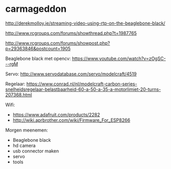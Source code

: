 # carmageddon

http://derekmolloy.ie/streaming-video-using-rtp-on-the-beaglebone-black/

http://www.rcgroups.com/forums/showthread.php?t=1987765

http://www.rcgroups.com/forums/showpost.php?p=29363846&postcount=1905

Beaglebone black met opencv: https://www.youtube.com/watch?v=zOgSC---rgM

Servo: http://www.servodatabase.com/servo/modelcraft/4519

Regelaar: https://www.conrad.nl/nl/modelcraft-carbon-series-snelheidsregelaar-belastbaarheid-60-a-50-a-35-a-motorlimiet-20-turns-207368.html

Wifi: 
 - https://www.adafruit.com/products/2282
 - http://wiki.aprbrother.com/wiki/Firmware_For_ESP8266


Morgen meenemen:

- Beaglebone black
- hd camera
- usb connector maken
- servo
- tools
